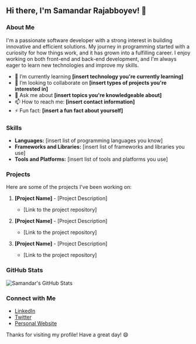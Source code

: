 ## Hi there, I'm Samandar Rajabboyev! 👋

### About Me

I'm a passionate software developer with a strong interest in building innovative and efficient solutions. My journey in programming started with a curiosity for how things work, and it has grown into a fulfilling career. I enjoy working on both front-end and back-end development, and I'm always eager to learn new technologies and improve my skills.

- 🌱 I’m currently learning **[insert technology you're currently learning]**
- 👯 I’m looking to collaborate on **[insert types of projects you're interested in]**
- 💬 Ask me about **[insert topics you're knowledgeable about]**
- 📫 How to reach me: **[insert contact information]**
- ⚡ Fun fact: **[insert a fun fact about yourself]**

### Skills

- **Languages:** [insert list of programming languages you know]
- **Frameworks and Libraries:** [insert list of frameworks and libraries you use]
- **Tools and Platforms:** [insert list of tools and platforms you use]

### Projects

Here are some of the projects I've been working on:

1. **[Project Name]** - [Project Description]
   - [Link to the project repository]

2. **[Project Name]** - [Project Description]
   - [Link to the project repository]

3. **[Project Name]** - [Project Description]
   - [Link to the project repository]

### GitHub Stats

![Samandar's GitHub Stats](https://github-readme-stats.vercel.app/api?username=Samandar-Rajabboyev&show_icons=true&theme=radical)

### Connect with Me

- [LinkedIn](https://www.linkedin.com/in/samandar-rajabboyev/)
- [Twitter](https://twitter.com/Samandar404)
- [Personal Website](https://[insert-your-website-url])

Thanks for visiting my profile! Have a great day! 😄
